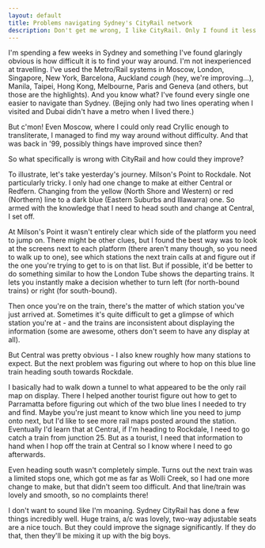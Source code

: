 ```yaml
---
layout: default
title: Problems navigating Sydney's CityRail network
description: Don't get me wrong, I like CityRail. Only I found it less than ideal to find my way around. Definitely room for improvement
---
```

I'm spending a few weeks in Sydney and something I've found glaringly obvious is how difficult it is to find your way around. I'm not inexperienced at travelling. I've used the Metro/Rail systems in Moscow, London, Singapore, New York, Barcelona, Auckland *cough* (hey, we're improving...), Manila, Taipei, Hong Kong, Melbourne, Paris and Geneva (and others, but those are the highlights). And you know what? I've found every single one easier to navigate than Sydney. (Bejing only had two lines operating when I visited and Dubai didn't have a metro when I lived there.)

But c'mon! Even Moscow, where I could only read Cryllic enough to transliterate, I managed to find my way around without difficulty. And that was back in '99, possibly things have improved since then?

So what specifically is wrong with CityRail and how could they improve?

To illustrate, let's take yesterday's journey. Milson's Point to Rockdale. Not particularly tricky. I only had one change to make at either Central or Redfern. Changing from the yellow (North Shore and Western) or red (Northern) line to a dark blue (Eastern Suburbs and Illawarra) one. So armed with the knowledge that I need to head south and change at Central, I set off.

At Milson's Point it wasn't entirely clear which side of the platform you need to jump on. There might be other clues, but I found the best way was to look at the screens next to each platform (there aren't many though, so you need to walk up to one), see which stations the next train calls at and figure out if the one you're trying to get to is on that list. But if possible, it'd be better to do something similar to how the London Tube shows the departing trains. It lets you instantly make a decision whether to turn left (for north-bound trains) or right (for south-bound).

Then once you're on the train, there's the matter of which station you've just arrived at. Sometimes it's quite difficult to get a glimpse of which station you're at - and the trains are inconsistent about displaying the information (some are awesome, others don't seem to have any display at all).

But Central was pretty obvious - I also knew roughly how many stations to expect. But the next problem was figuring out where to hop on this blue line train heading south towards Rockdale.

I basically had to walk down a tunnel to what appeared to be the only rail map on display. There I helped another tourist figure out how to get to Parramatta before figuring out which of the two blue lines I needed to try and find. Maybe you're just meant to know which line you need to jump onto next, but I'd like to see more rail maps posted around the station. Eventually I'd learn that at Central, if I'm heading to Rockdale, I need to go catch a train from junction 25. But as a tourist, I need that information to hand when I hop off the train at Central so I know where I need to go afterwards.

Even heading south wasn't completely simple. Turns out the next train was a limited stops one, which got me as far as Wolli Creek, so I had one more change to make, but that didn't seem too difficult. And that line/train was lovely and smooth, so no complaints there!

I don't want to sound like I'm moaning. Sydney CityRail has done a few things incredibly well. Huge trains, a/c was lovely, two-way adjustable seats are a nice touch. But they could improve the signage significantly. If they do that, then they'll be mixing it up with the big boys.
